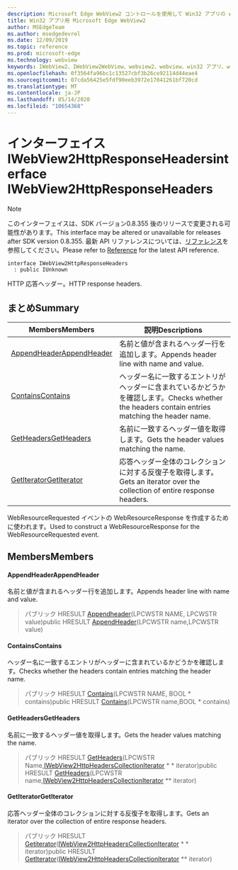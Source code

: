 ```yaml
---
description: Microsoft Edge WebView2 コントロールを使用して Win32 アプリの web コンテンツをホストする
title: Win32 アプリ用 Microsoft Edge WebView2
author: MSEdgeTeam
ms.author: msedgedevrel
ms.date: 12/09/2019
ms.topic: reference
ms.prod: microsoft-edge
ms.technology: webview
keywords: IWebView2、IWebView2WebView、webview2、webview、win32 アプリ、win32、edge
ms.openlocfilehash: 0f3564fa96bc1c13527cbf3b26ce92114d44eae4
ms.sourcegitcommit: 07cda56425e5fdf90eeb3972e17041261bf720cd
ms.translationtype: MT
ms.contentlocale: ja-JP
ms.lasthandoff: 05/14/2020
ms.locfileid: "10654368"
---
```

# <span data-ttu-id="75ee6-104">インターフェイス IWebView2HttpResponseHeaders</span><span class="sxs-lookup"><span data-stu-id="75ee6-104">interface IWebView2HttpResponseHeaders</span></span> 

> [!NOTE]
> <span data-ttu-id="75ee6-105">このインターフェイスは、SDK バージョン0.8.355 後のリリースで変更される可能性があります。</span><span class="sxs-lookup"><span data-stu-id="75ee6-105">This interface may be altered or unavailable for releases after SDK version 0.8.355.</span></span> <span data-ttu-id="75ee6-106">最新 API リファレンスについては、[リファレンス](../../../webview2-api-reference.md)を参照してください。</span><span class="sxs-lookup"><span data-stu-id="75ee6-106">Please refer to [Reference](../../../webview2-api-reference.md) for the latest API reference.</span></span>

```
interface IWebView2HttpResponseHeaders
  : public IUnknown
```

<span data-ttu-id="75ee6-107">HTTP 応答ヘッダー。</span><span class="sxs-lookup"><span data-stu-id="75ee6-107">HTTP response headers.</span></span>

## <span data-ttu-id="75ee6-108">まとめ</span><span class="sxs-lookup"><span data-stu-id="75ee6-108">Summary</span></span>

 <span data-ttu-id="75ee6-109">Members</span><span class="sxs-lookup"><span data-stu-id="75ee6-109">Members</span></span>                        | <span data-ttu-id="75ee6-110">説明</span><span class="sxs-lookup"><span data-stu-id="75ee6-110">Descriptions</span></span>
--------------------------------|---------------------------------------------
[<span data-ttu-id="75ee6-111">AppendHeader</span><span class="sxs-lookup"><span data-stu-id="75ee6-111">AppendHeader</span></span>](#appendheader) | <span data-ttu-id="75ee6-112">名前と値が含まれるヘッダー行を追加します。</span><span class="sxs-lookup"><span data-stu-id="75ee6-112">Appends header line with name and value.</span></span>
[<span data-ttu-id="75ee6-113">Contains</span><span class="sxs-lookup"><span data-stu-id="75ee6-113">Contains</span></span>](#contains) | <span data-ttu-id="75ee6-114">ヘッダー名に一致するエントリがヘッダーに含まれているかどうかを確認します。</span><span class="sxs-lookup"><span data-stu-id="75ee6-114">Checks whether the headers contain entries matching the header name.</span></span>
[<span data-ttu-id="75ee6-115">GetHeaders</span><span class="sxs-lookup"><span data-stu-id="75ee6-115">GetHeaders</span></span>](#getheaders) | <span data-ttu-id="75ee6-116">名前に一致するヘッダー値を取得します。</span><span class="sxs-lookup"><span data-stu-id="75ee6-116">Gets the header values matching the name.</span></span>
[<span data-ttu-id="75ee6-117">GetIterator</span><span class="sxs-lookup"><span data-stu-id="75ee6-117">GetIterator</span></span>](#getiterator) | <span data-ttu-id="75ee6-118">応答ヘッダー全体のコレクションに対する反復子を取得します。</span><span class="sxs-lookup"><span data-stu-id="75ee6-118">Gets an iterator over the collection of entire response headers.</span></span>

<span data-ttu-id="75ee6-119">WebResourceRequested イベントの WebResourceResponse を作成するために使われます。</span><span class="sxs-lookup"><span data-stu-id="75ee6-119">Used to construct a WebResourceResponse for the WebResourceRequested event.</span></span>

## <span data-ttu-id="75ee6-120">Members</span><span class="sxs-lookup"><span data-stu-id="75ee6-120">Members</span></span>

#### <span data-ttu-id="75ee6-121">AppendHeader</span><span class="sxs-lookup"><span data-stu-id="75ee6-121">AppendHeader</span></span> 

<span data-ttu-id="75ee6-122">名前と値が含まれるヘッダー行を追加します。</span><span class="sxs-lookup"><span data-stu-id="75ee6-122">Appends header line with name and value.</span></span>

> <span data-ttu-id="75ee6-123">パブリック HRESULT [Appendheader](#appendheader)(LPCWSTR NAME, LPCWSTR value)</span><span class="sxs-lookup"><span data-stu-id="75ee6-123">public HRESULT [AppendHeader](#appendheader)(LPCWSTR name,LPCWSTR value)</span></span>

#### <span data-ttu-id="75ee6-124">Contains</span><span class="sxs-lookup"><span data-stu-id="75ee6-124">Contains</span></span> 

<span data-ttu-id="75ee6-125">ヘッダー名に一致するエントリがヘッダーに含まれているかどうかを確認します。</span><span class="sxs-lookup"><span data-stu-id="75ee6-125">Checks whether the headers contain entries matching the header name.</span></span>

> <span data-ttu-id="75ee6-126">パブリック HRESULT [Contains](#contains)(LPCWSTR NAME, BOOL \* contains)</span><span class="sxs-lookup"><span data-stu-id="75ee6-126">public HRESULT [Contains](#contains)(LPCWSTR name,BOOL \* contains)</span></span>

#### <span data-ttu-id="75ee6-127">GetHeaders</span><span class="sxs-lookup"><span data-stu-id="75ee6-127">GetHeaders</span></span> 

<span data-ttu-id="75ee6-128">名前に一致するヘッダー値を取得します。</span><span class="sxs-lookup"><span data-stu-id="75ee6-128">Gets the header values matching the name.</span></span>

> <span data-ttu-id="75ee6-129">パブリック HRESULT [GetHeaders](#getheaders)(LPCWSTR Name,[IWebView2HttpHeadersCollectionIterator](IWebView2HttpHeadersCollectionIterator.md) \* \* iterator)</span><span class="sxs-lookup"><span data-stu-id="75ee6-129">public HRESULT [GetHeaders](#getheaders)(LPCWSTR name,[IWebView2HttpHeadersCollectionIterator](IWebView2HttpHeadersCollectionIterator.md) \*\* iterator)</span></span>

#### <span data-ttu-id="75ee6-130">GetIterator</span><span class="sxs-lookup"><span data-stu-id="75ee6-130">GetIterator</span></span> 

<span data-ttu-id="75ee6-131">応答ヘッダー全体のコレクションに対する反復子を取得します。</span><span class="sxs-lookup"><span data-stu-id="75ee6-131">Gets an iterator over the collection of entire response headers.</span></span>

> <span data-ttu-id="75ee6-132">パブリック HRESULT [Getiterator](#getiterator)([IWebView2HttpHeadersCollectionIterator](IWebView2HttpHeadersCollectionIterator.md) \* \* iterator)</span><span class="sxs-lookup"><span data-stu-id="75ee6-132">public HRESULT [GetIterator](#getiterator)([IWebView2HttpHeadersCollectionIterator](IWebView2HttpHeadersCollectionIterator.md) \*\* iterator)</span></span>

